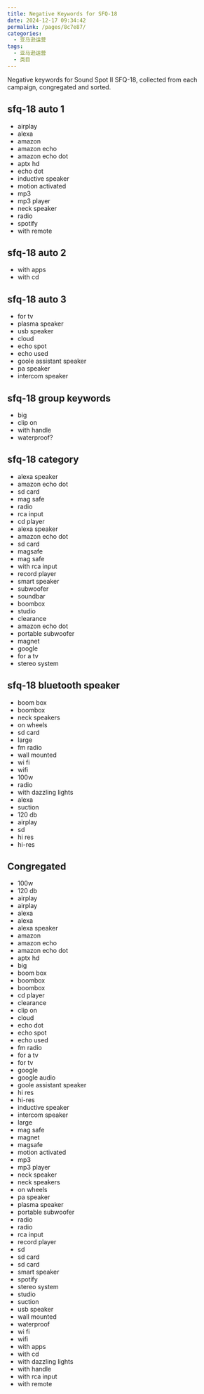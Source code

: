 ```yaml
---
title: Negative Keywords for SFQ-18
date: 2024-12-17 09:34:42
permalink: /pages/8c7e87/
categories: 
  - 亚马逊运营
tags: 
  - 亚马逊运营
  - 类目
---
```


Negative keywords for Sound Spot II SFQ-18, collected from each campaign, congregated and sorted.

## sfq-18 auto 1

- airplay
- alexa
- amazon
- amazon echo
- amazon echo dot
- aptx hd
- echo dot
- inductive speaker
- motion activated
- mp3
- mp3 player
- neck speaker
- radio
- spotify
- with remote

## sfq-18 auto 2

- with apps
- with cd

## sfq-18 auto 3

- for tv
- plasma speaker
- usb speaker
- cloud
- echo spot
- echo used
- goole assistant speaker
- pa speaker
- intercom speaker

## sfq-18 group keywords

- big
- clip on
- with handle
- waterproof?

## sfq-18 category

- alexa speaker
- amazon echo dot
- sd card
- mag safe
- radio
- rca input
- cd player
- alexa speaker
- amazon echo dot
- sd card
- magsafe
- mag safe
- with rca input
- record player
- smart speaker
- subwoofer
- soundbar
- boombox
- studio
- clearance
- amazon echo dot
- portable subwoofer
- magnet
- google
- for a tv
- stereo system

## sfq-18 bluetooth speaker

- boom box
- boombox
- neck speakers
- on wheels
- sd card
- large
- fm radio
- wall mounted
- wi fi
- wifi
- 100w
- radio
- with dazzling lights
- alexa
- suction
- 120 db
- airplay
- sd
- hi res
- hi-res

## Congregated

- 100w
- 120 db
- airplay
- airplay
- alexa
- alexa
- alexa speaker
- amazon
- amazon echo
- amazon echo dot
- aptx hd
- big
- boom box
- boombox
- boombox
- cd player
- clearance
- clip on
- cloud
- echo dot
- echo spot
- echo used
- fm radio
- for a tv
- for tv
- google
- google audio
- goole assistant speaker
- hi res
- hi-res
- inductive speaker
- intercom speaker
- large
- mag safe
- magnet
- magsafe
- motion activated
- mp3
- mp3 player
- neck speaker
- neck speakers
- on wheels
- pa speaker
- plasma speaker
- portable subwoofer
- radio
- radio
- rca input
- record player
- sd
- sd card
- sd card
- smart speaker
- spotify
- stereo system
- studio
- suction
- usb speaker
- wall mounted
- waterproof
- wi fi
- wifi
- with apps
- with cd
- with dazzling lights
- with handle
- with rca input
- with remote
